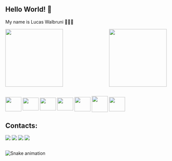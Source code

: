 ## Hello World! 👋
 My name is Lucas Walbruni 🧑🏻‍💻 

<div>
  <img height="180cm" src="https://github-readme-stats.vercel.app/api?username=Walbruni&show_icons=true&theme=nord&include_all_commits=true&count_private=true" /> 
  <img align="right" height="180cm" src="https://github-readme-stats.vercel.app/api/top-langs/?username=Walbruni&layout=compact&langs_count=16&theme=nord" />
</div>

##

<div>
<img align="center" height="45" width="50" src="https://cdn.jsdelivr.net/gh/devicons/devicon/icons/git/git-original.svg" />
<img align="center" height="40" width="50" src="https://cdn.jsdelivr.net/gh/devicons/devicon/icons/vscode/vscode-original.svg" />
<img align="center" height="40" width="50" src="https://cdn.jsdelivr.net/gh/devicons/devicon/icons/javascript/javascript-plain.svg" />
<img align="center" height="40" width="50" src="https://cdn.jsdelivr.net/gh/devicons/devicon/icons/typescript/typescript-plain.svg" />
<img align="center" height="45" width="50" src="https://cdn.jsdelivr.net/gh/devicons/devicon/icons/react/react-original-wordmark.svg" />
<img align="center" height="50" width="50" src="https://cdn.jsdelivr.net/gh/devicons/devicon/icons/bootstrap/bootstrap-plain.svg" />
<img align="center" height="45" width="50" src="https://cdn.jsdelivr.net/gh/devicons/devicon/icons/python/python-original.svg" />
</div>


## Contacts:
<div>
<a href="https://www.instagram.com/lucaswalbruni/" target="_blank"><img src="https://img.shields.io/badge/-Instagram-%23E4405F?style=for-the-badge&logo=instagram&logoColor=white" target="_blank"></a>
<a href = "mailto:lucaswalbruni@gmail.com"><img src="https://img.shields.io/badge/Gmail-D14836?style=for-the-badge&logo=gmail&logoColor=white" target="_blank"></a>
<a href="https://www.linkedin.com/in/lucas-walbruni-765216182/" target="_blank"><img src="https://img.shields.io/badge/-LinkedIn-%230077B5?style=for-the-badge&logo=linkedin&logoColor=white" target="_blank"></a>  
<a href="https://discord.com/channels/@me" target="_blank"><img src="https://img.shields.io/badge/Discord-7289DA?style=for-the-badge&logo=discord&logoColor=white" target="_blank"></a>
</div>

##
![Snake animation](https://github.com/Walbruni/Walbruni/blob/output/github-contribution-grid-snake.svg)

